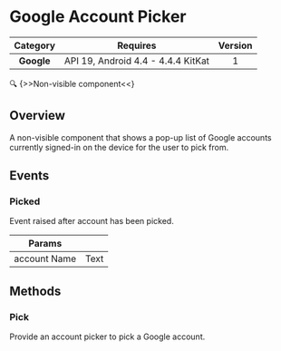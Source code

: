 # Google Account Picker

| Category | Requires | Version |
|:--------:|:-------:|:--------:|
|**Google**|<span class="chip chip-any">API 19, Android 4.4 - 4.4.4 KitKat</span>|<span class="chip chip-number">1</span>|

:mag: {>>Non-visible component<<}

## Overview

A non-visible component that shows a pop-up list of Google accounts currently signed-in on the device for the user to pick from.

## Events

### Picked

Event raised after account has been picked.

<div class="block" ai2-block="event" not-rendered="true" value="%7B%22componentName%22:%20%22Google%20Account%20Picker%22,%20%22name%22:%20%22Picked%22,%20%22params%22:%20%5B%22account%20Name%22%5D%7D"></div>

| Params | []() |
|--------|------|
|account Name|<span class="chip chip-text">Text</span>|


## Methods

### Pick

Provide an account picker to pick a Google account.

<div class="block" ai2-block="method" not-rendered="true" value="%7B%22componentName%22:%20%22Google%20Account%20Picker%22,%20%22name%22:%20%22Pick%22,%20%22output%22:%20false,%20%22params%22:%20%5B%5D%7D"></div>
